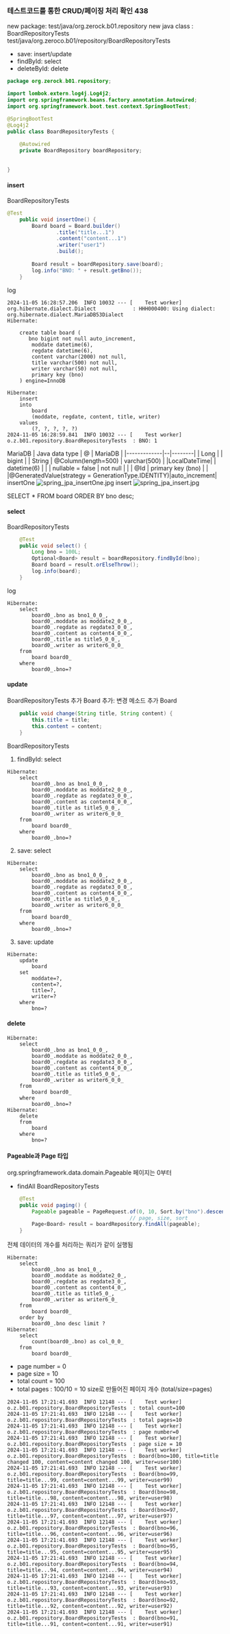 ### 테스트코드를 통한 CRUD/페이징 처리 확인 438
new package: test/java/org.zerock.b01.repository
new java class : BoardRepositoryTests
test/java/org.zeroco.b01/repository/BoardRepositoryTests

- save: insert/update
- findById: select
- deleteById: delete

```java
package org.zerock.b01.repository;

import lombok.extern.log4j.Log4j2;
import org.springframework.beans.factory.annotation.Autowired;
import org.springframework.boot.test.context.SpringBootTest;

@SpringBootTest
@Log4j2
public class BoardRepositoryTests {
    
    @Autowired
    private BoardRepository boardRepository;
    
    
}
```

#### insert
BoardRepositoryTests
```java
@Test
    public void insertOne() {
        Board board = Board.builder()
                .title("title...1")
                .content("content...1")
                .writer("user1")
                .build();
        
        Board result = boardRepository.save(board);
        log.info("BNO: " + result.getBno());
    }
```
log
```
2024-11-05 16:28:57.206  INFO 10032 --- [    Test worker] org.hibernate.dialect.Dialect            : HHH000400: Using dialect: org.hibernate.dialect.MariaDB53Dialect
Hibernate: 
    
    create table board (
       bno bigint not null auto_increment,
        moddate datetime(6),
        regdate datetime(6),
        content varchar(2000) not null,
        title varchar(500) not null,
        writer varchar(50) not null,
        primary key (bno)
    ) engine=InnoDB
```
```
Hibernate: 
    insert 
    into
        board
        (moddate, regdate, content, title, writer) 
    values
        (?, ?, ?, ?, ?)
2024-11-05 16:28:59.841  INFO 10032 --- [    Test worker] o.z.b01.repository.BoardRepositoryTests  : BNO: 1
```

MariaDB
| Java data type | @ | MariaDB |
|-------------|--|--------|
| Long      |   | bigint |
| String    | @Column(length=500) | varchar(500) |
|LocalDateTime| | datetime(6) |
|             | nullable = false | not null |
|             | @Id | primary key (bno) |
|           |@GeneratedValue(strategy = GenerationType.IDENTITY)|auto_increment|
insertOne
![spring_jpa_insertOne.jpg](img/spring_jpa_insertOne.jpg)
insert
![spring_jpa_insert.jpg](img/spring_jpa_insert.jpg)


SELECT * FROM board ORDER BY bno desc;

#### select
BoardRepositoryTests
```java
    @Test
    public void select() {
        Long bno = 100L;
        Optional<Board> result = boardRepository.findById(bno);
        Board board = result.orElseThrow();
        log.info(board);
    }
```
log
```
Hibernate: 
    select
        board0_.bno as bno1_0_0_,
        board0_.moddate as moddate2_0_0_,
        board0_.regdate as regdate3_0_0_,
        board0_.content as content4_0_0_,
        board0_.title as title5_0_0_,
        board0_.writer as writer6_0_0_ 
    from
        board board0_ 
    where
        board0_.bno=?
```
#### update
BoardRepositoryTests 추가
Board 추가: 변경 메소드 추가
Board
```java
    public void change(String title, String content) {
        this.title = title;
        this.content = content;
    }
```
BoardRepositoryTests
1. findById: select
```shell
Hibernate: 
    select
        board0_.bno as bno1_0_0_,
        board0_.moddate as moddate2_0_0_,
        board0_.regdate as regdate3_0_0_,
        board0_.content as content4_0_0_,
        board0_.title as title5_0_0_,
        board0_.writer as writer6_0_0_ 
    from
        board board0_ 
    where
        board0_.bno=?
```
2. save: select
```shell
Hibernate: 
    select
        board0_.bno as bno1_0_0_,
        board0_.moddate as moddate2_0_0_,
        board0_.regdate as regdate3_0_0_,
        board0_.content as content4_0_0_,
        board0_.title as title5_0_0_,
        board0_.writer as writer6_0_0_ 
    from
        board board0_ 
    where
        board0_.bno=?
```
3. save: update
```shell
Hibernate: 
    update
        board 
    set
        moddate=?,
        content=?,
        title=?,
        writer=? 
    where
        bno=?
```

#### delete

```shell
Hibernate: 
    select
        board0_.bno as bno1_0_0_,
        board0_.moddate as moddate2_0_0_,
        board0_.regdate as regdate3_0_0_,
        board0_.content as content4_0_0_,
        board0_.title as title5_0_0_,
        board0_.writer as writer6_0_0_ 
    from
        board board0_ 
    where
        board0_.bno=?
Hibernate: 
    delete 
    from
        board 
    where
        bno=?
```

#### Pageable과 Page<E> 타입
org.springframework.data.domain.Pageable
페이지는 0부터

- findAll
  BoardRepositoryTests
```java
    @Test
    public void paging() {
        Pageable pageable = PageRequest.of(0, 10, Sort.by("bno").descending());
                                        // page, size, sort
        Page<Board> result = boardRepository.findAll(pageable);
    }
```
전체 데이터의 개수를 처리하는 쿼리가 같이 실행됨
```shell
Hibernate: 
    select
        board0_.bno as bno1_0_,
        board0_.moddate as moddate2_0_,
        board0_.regdate as regdate3_0_,
        board0_.content as content4_0_,
        board0_.title as title5_0_,
        board0_.writer as writer6_0_ 
    from
        board board0_ 
    order by
        board0_.bno desc limit ?
Hibernate: 
    select
        count(board0_.bno) as col_0_0_ 
    from
        board board0_
```

- page number = 0
- page size = 10
- total count = 100
- total pages : 100/10 = 10 size로 만들어진 페이지 개수 (total/size=pages)
```shell
2024-11-05 17:21:41.693  INFO 12148 --- [    Test worker] o.z.b01.repository.BoardRepositoryTests  : total count=100
2024-11-05 17:21:41.693  INFO 12148 --- [    Test worker] o.z.b01.repository.BoardRepositoryTests  : total pages=10
2024-11-05 17:21:41.693  INFO 12148 --- [    Test worker] o.z.b01.repository.BoardRepositoryTests  : page number=0
2024-11-05 17:21:41.693  INFO 12148 --- [    Test worker] o.z.b01.repository.BoardRepositoryTests  : page size = 10
2024-11-05 17:21:41.693  INFO 12148 --- [    Test worker] o.z.b01.repository.BoardRepositoryTests  : Board(bno=100, title=title changed 100, content=content changed 100, writer=user100)
2024-11-05 17:21:41.693  INFO 12148 --- [    Test worker] o.z.b01.repository.BoardRepositoryTests  : Board(bno=99, title=title...99, content=content...99, writer=user99)
2024-11-05 17:21:41.693  INFO 12148 --- [    Test worker] o.z.b01.repository.BoardRepositoryTests  : Board(bno=98, title=title...98, content=content...98, writer=user98)
2024-11-05 17:21:41.693  INFO 12148 --- [    Test worker] o.z.b01.repository.BoardRepositoryTests  : Board(bno=97, title=title...97, content=content...97, writer=user97)
2024-11-05 17:21:41.693  INFO 12148 --- [    Test worker] o.z.b01.repository.BoardRepositoryTests  : Board(bno=96, title=title...96, content=content...96, writer=user96)
2024-11-05 17:21:41.693  INFO 12148 --- [    Test worker] o.z.b01.repository.BoardRepositoryTests  : Board(bno=95, title=title...95, content=content...95, writer=user95)
2024-11-05 17:21:41.693  INFO 12148 --- [    Test worker] o.z.b01.repository.BoardRepositoryTests  : Board(bno=94, title=title...94, content=content...94, writer=user94)
2024-11-05 17:21:41.693  INFO 12148 --- [    Test worker] o.z.b01.repository.BoardRepositoryTests  : Board(bno=93, title=title...93, content=content...93, writer=user93)
2024-11-05 17:21:41.693  INFO 12148 --- [    Test worker] o.z.b01.repository.BoardRepositoryTests  : Board(bno=92, title=title...92, content=content...92, writer=user92)
2024-11-05 17:21:41.693  INFO 12148 --- [    Test worker] o.z.b01.repository.BoardRepositoryTests  : Board(bno=91, title=title...91, content=content...91, writer=user91)
```
